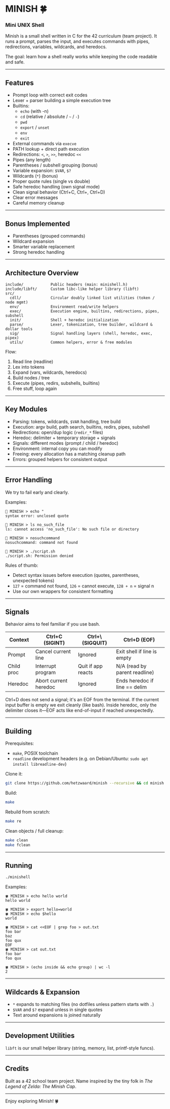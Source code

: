 # MINISH 🍀

### Mini UNIX Shell

Minish is a small shell written in C for the 42 curriculum (team project). It runs a prompt, parses the input, and executes commands with pipes, redirections, variables, wildcards, and heredocs.

The goal: learn how a shell really works while keeping the code readable and safe.

---
## Features
- Prompt loop with correct exit codes
- Lexer + parser building a simple execution tree
- Builtins:
  - `echo` (with -n)
  - `cd` (relative / absolute / `~` / `-`)
  - `pwd`
  - `export` / `unset`
  - `env`
  - `exit`
- External commands via `execve`
- PATH lookup + direct path execution
- Redirections: `<`, `>`, `>>`, heredoc `<<`
- Pipes (any length)
- Parentheses / subshell grouping (bonus)
- Variable expansion: `$VAR`, `$?`
- Wildcards (`*`) (bonus)
- Proper quote rules (single vs double)
- Safe heredoc handling (own signal mode)
- Clean signal behavior (Ctrl+C, Ctrl+\, Ctrl+D)
- Clear error messages
- Careful memory cleanup

---
## Bonus Implemented
- Parentheses (grouped commands)
- Wildcard expansion
- Smarter variable replacement
- Strong heredoc handling

---
## Architecture Overview
```
include/            Public headers (main: minishell.h)
include/libft/      Custom libc-like helper library (libft)
src/
  cdll/             Circular doubly linked list utilities (token / node mgmt)
  env/              Environment read/write helpers
  exec/             Execution engine, builtins, redirections, pipes, subshell
  init/             Shell + heredoc initialization
  parse/            Lexer, tokenization, tree builder, wildcard & dollar tools
  sig/              Signal handling layers (shell, heredoc, exec, pipex)
  utils/            Common helpers, error & free modules
```
Flow:
1. Read line (readline)
2. Lex into tokens
3. Expand (vars, wildcards, heredocs)
4. Build nodes / tree
5. Execute (pipes, redirs, subshells, builtins)
6. Free stuff, loop again

---
## Key Modules
- Parsing: tokens, wildcards, `$VAR` handling, tree build
- Execution: argv build, path search, builtins, redirs, pipes, subshell
- Redirections: open/dup logic (`redir_*` files)
- Heredoc: delimiter + temporary storage + signals
- Signals: different modes (prompt / child / heredoc)
- Environment: internal copy you can modify
- Freeing: every allocation has a matching cleanup path
- Errors: grouped helpers for consistent output

---
## Error Handling
We try to fail early and clearly.

Examples:
```
🚧 MINISH > echo "
syntax error: unclosed quote

🚧 MINISH > ls no_such_file
ls: cannot access 'no_such_file': No such file or directory

🚧 MINISH > nosuchcommand
nosuchcommand: command not found

🚧 MINISH > ./script.sh
./script.sh: Permission denied
```
Rules of thumb:
- Detect syntax issues before execution (quotes, parentheses, unexpected tokens)
- `127` = command not found, `126` = cannot execute, `128 + n` = signal n
- Use our own wrappers for consistent formatting

---
## Signals
Behavior aims to feel familiar if you use bash.

| Context    | Ctrl+C (SIGINT)           | Ctrl+\ (SIGQUIT) | Ctrl+D (EOF)                    |
|------------|---------------------------|------------------|---------------------------------|
| Prompt     | Cancel current line       | Ignored          | Exit shell if line is empty     |
| Child proc | Interrupt program         | Quit if app reacts| N/A (read by parent readline)  |
| Heredoc    | Abort current heredoc     | Ignored          | Ends heredoc if line == delim   |

Ctrl+D does not send a signal; it's an EOF from the terminal. If the current input buffer is empty we exit cleanly (like bash). Inside heredoc, only the delimiter closes it—EOF acts like end-of-input if reached unexpectedly.

---
## Building
Prerequisites:
- `make`, POSIX toolchain
- `readline` development headers (e.g. on Debian/Ubuntu: `sudo apt install libreadline-dev`)

Clone it:
```bash
git clone https://github.com/hetzwaard/minish --recursive && cd minish
```
Build:
```bash
make
```
Rebuild from scratch:
```bash
make re
```
Clean objects / full cleanup:
```bash
make clean
make fclean
```

---
## Running
```bash
./minishell
```
Examples:
```
🍀 MINISH > echo hello world
hello world

🍀 MINISH > export hello=world
🍀 MINISH > echo $hello
world

🍀 MINISH > cat <<EOF | grep foo > out.txt
foo bar
baz
foo qux
EOF
🍀 MINISH > cat out.txt 
foo bar
foo qux

🍀 MINISH > (echo inside && echo group) | wc -l
2
```

---
## Wildcards & Expansion
- `*` expands to matching files (no dotfiles unless pattern starts with `.`)
- `$VAR` and `$?` expand unless in single quotes
- Text around expansions is joined naturally

---
## Development Utilities
`libft` is our small helper library (string, memory, list, printf-style funcs).

---
## Credits
Built as a 42 school team project. Name inspired by the tiny folk in *The Legend of Zelda: The Minish Cap*.

---
Enjoy exploring Minish! 🍀
